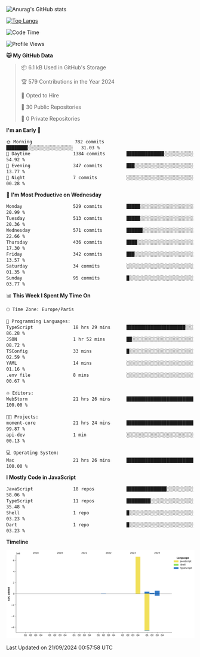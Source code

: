 ![Anurag's GitHub stats](https://github-readme-stats.vercel.app/api?username=sufiane&theme=dark&show_icons=true&count_private=true)


[![Top Langs](https://github-readme-stats.vercel.app/api/top-langs/?username=sufiane&layout=compact)](https://github.com/anuraghazra/github-readme-stats)

<!--START_SECTION:waka-->
![Code Time](http://img.shields.io/badge/Code%20Time-1%2C317%20hrs%2052%20mins-blue)

![Profile Views](http://img.shields.io/badge/Profile%20Views-0-blue)

**🐱 My GitHub Data** 

> 📦 6.1 kB Used in GitHub's Storage 
 > 
> 🏆 579 Contributions in the Year 2024
 > 
> 💼 Opted to Hire
 > 
> 📜 30 Public Repositories 
 > 
> 🔑 0 Private Repositories 
 > 
**I'm an Early 🐤** 

```text
🌞 Morning                782 commits         ████████░░░░░░░░░░░░░░░░░   31.03 % 
🌆 Daytime                1384 commits        ██████████████░░░░░░░░░░░   54.92 % 
🌃 Evening                347 commits         ███░░░░░░░░░░░░░░░░░░░░░░   13.77 % 
🌙 Night                  7 commits           ░░░░░░░░░░░░░░░░░░░░░░░░░   00.28 % 
```
📅 **I'm Most Productive on Wednesday** 

```text
Monday                   529 commits         █████░░░░░░░░░░░░░░░░░░░░   20.99 % 
Tuesday                  513 commits         █████░░░░░░░░░░░░░░░░░░░░   20.36 % 
Wednesday                571 commits         ██████░░░░░░░░░░░░░░░░░░░   22.66 % 
Thursday                 436 commits         ████░░░░░░░░░░░░░░░░░░░░░   17.30 % 
Friday                   342 commits         ███░░░░░░░░░░░░░░░░░░░░░░   13.57 % 
Saturday                 34 commits          ░░░░░░░░░░░░░░░░░░░░░░░░░   01.35 % 
Sunday                   95 commits          █░░░░░░░░░░░░░░░░░░░░░░░░   03.77 % 
```


📊 **This Week I Spent My Time On** 

```text
🕑︎ Time Zone: Europe/Paris

💬 Programming Languages: 
TypeScript               18 hrs 29 mins      ██████████████████████░░░   86.28 % 
JSON                     1 hr 52 mins        ██░░░░░░░░░░░░░░░░░░░░░░░   08.72 % 
TSConfig                 33 mins             █░░░░░░░░░░░░░░░░░░░░░░░░   02.59 % 
YAML                     14 mins             ░░░░░░░░░░░░░░░░░░░░░░░░░   01.16 % 
.env file                8 mins              ░░░░░░░░░░░░░░░░░░░░░░░░░   00.67 % 

🔥 Editors: 
WebStorm                 21 hrs 26 mins      █████████████████████████   100.00 % 

🐱‍💻 Projects: 
moment-core              21 hrs 24 mins      █████████████████████████   99.87 % 
api-dev                  1 min               ░░░░░░░░░░░░░░░░░░░░░░░░░   00.13 % 

💻 Operating System: 
Mac                      21 hrs 26 mins      █████████████████████████   100.00 % 
```

**I Mostly Code in JavaScript** 

```text
JavaScript               18 repos            ███████████████░░░░░░░░░░   58.06 % 
TypeScript               11 repos            █████████░░░░░░░░░░░░░░░░   35.48 % 
Shell                    1 repo              █░░░░░░░░░░░░░░░░░░░░░░░░   03.23 % 
Dart                     1 repo              █░░░░░░░░░░░░░░░░░░░░░░░░   03.23 % 
```



**Timeline**

![Lines of Code chart](https://raw.githubusercontent.com/Sufiane/Sufiane/main/assets/bar_graph.png)


 Last Updated on 21/09/2024 00:57:58 UTC
<!--END_SECTION:waka-->


<!--
**Sufiane/sufiane** is a ✨ _special_ ✨ repository because its `README.md` (this file) appears on your GitHub profile.

Here are some ideas to get you started:

- 🔭 I’m currently working on ...
- 🌱 I’m currently learning ...
- 👯 I’m looking to collaborate on ...
- 🤔 I’m looking for help with ...
- 💬 Ask me about ...
- 📫 How to reach me: ...
- 😄 Pronouns: ...
- ⚡ Fun fact: ...
-->
